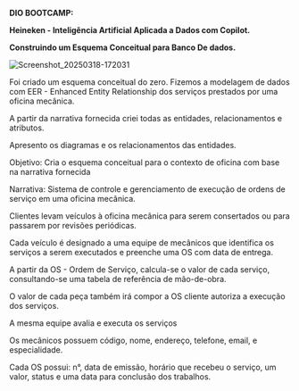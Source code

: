 **DIO BOOTCAMP:**

**Heineken - Inteligência Artificial Aplicada a Dados com Copilot.**


**Construindo um Esquema Conceitual para Banco De dados.**

![Screenshot_20250318-172031](https://github.com/user-attachments/assets/87dd8a94-c5f8-4632-a7a0-a59db6725924)



Foi criado um esquema conceitual do zero.   Fizemos a modelagem de dados com EER - Enhanced Entity Relationship  dos serviços prestados por uma oficina mecânica. 

A partir da narrativa fornecida criei todas as entidades, relacionamentos e atributos.

Apresento os diagramas e os relacionamentos das entidades.

Objetivo:
Cria o esquema conceitual para o contexto de oficina com base na narrativa fornecida

Narrativa:
Sistema de controle e gerenciamento de execução de ordens de serviço em uma oficina mecânica.

Clientes levam veículos à oficina mecânica para serem consertados ou para passarem por revisões  periódicas.

Cada veículo é designado a uma equipe de mecânicos que identifica os serviços a serem executados e preenche uma OS com data de entrega.

A partir da OS - Ordem de Serviço, calcula-se o valor de cada serviço, consultando-se uma tabela de referência de mão-de-obra.

O valor de cada peça também irá compor a OS cliente autoriza a execução dos serviços.

A mesma equipe avalia e executa os serviços

Os mecânicos possuem código, nome, endereço, telefone, email, e especialidade.

Cada OS possui: n°, data de emissão, horário que recebeu o serviço, um valor, status e uma data para conclusão dos trabalhos. 

